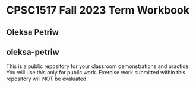 # CPSC1517 Fall 2023 Term Workbook

## Oleksa Petriw

## oleksa-petriw

This is a public repository for your classroom demonstrations and practice. You will use this only for public work. Exercise work submitted within this repository will NOT be evaluated.
